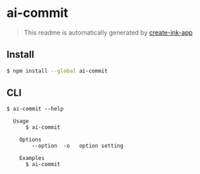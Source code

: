 # ai-commit

> This readme is automatically generated by [create-ink-app](https://github.com/vadimdemedes/create-ink-app)

## Install

```bash
$ npm install --global ai-commit
```

## CLI

```
$ ai-commit --help

  Usage
	  $ ai-commit

	Options
		--option  -o   option setting

	Examples
	  $ ai-commit
```
